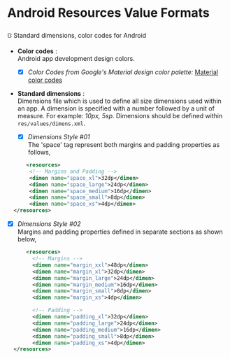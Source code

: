 # Android Resources Value Formats
⛻ Standard dimensions, color codes for Android

- **Color codes** :\
Android app development design colors.
  - [x] *Color Codes from Google's Material design color palette:* 
  [Material color codes](https://github.com/rshavinda/android-resources-value-formats/blob/main/Color%20Codes/colors.xml)


- **Standard dimensions** :\
Dimensions file which is used to define all size dimensions used within an app. A dimension is specified with a number followed by a unit of measure. For example: *10px, 5sp*. Dimensions should be defined within `res/values/dimens.xml`.

  - [x] *Dimensions Style #01* \
 The 'space' tag represent both margins and padding properties as follows,
```xml
      <resources>
       <!-- Margins and Padding -->
       <dimen name="space_xl">32dp</dimen>
       <dimen name="space_large">24dp</dimen>
       <dimen name="space_medium">16dp</dimen> 
       <dimen name="space_small">8dp</dimen>
       <dimen name="space_xs">4dp</dimen>
  </resources>
```

 - [x] *Dimensions Style #02* \
 Margins and padding properties defined in separate sections as shown below,
```xml
      <resources>
        <!-- Margins -->
        <dimen name="margin_xxl">48dp</dimen>
        <dimen name="margin_xl">32dp</dimen>
        <dimen name="margin_large">24dp</dimen>
        <dimen name="margin_medium">16dp</dimen> 
        <dimen name="margin_small">8dp</dimen>
        <dimen name="margin_xs">4dp</dimen>

        <!-- Padding -->
        <dimen name="padding_xl">32dp</dimen>
        <dimen name="padding_large">24dp</dimen>
        <dimen name="padding_medium">16dp</dimen>
        <dimen name="padding_small">8dp</dimen>
        <dimen name="padding_xs">4dp</dimen>
  </resources>
```
